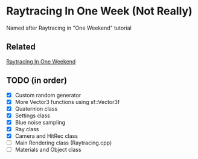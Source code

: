 # Raytracing In One Week (Not Really)
Named after Raytracing in "One Weekend" tutorial
## Related
[Raytracing In One Weekend](https://raytracing.github.io/books/RayTracingInOneWeekend.html)

## TODO (in order)
- [x] Custom random generator
- [x] More Vector3 functions using sf::Vector3f
- [x] Quaternion class
- [x] Settings class
- [x] Blue noise sampling
- [x] Ray class
- [x] Camera and HitRec class
- [ ] Main Rendering class (Raytracing.cpp)
- [ ] Materials and Object class
